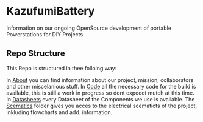# KazufumiBattery
Information on our ongoing OpenSource development of portable Powerstations for DIY Projects
## Repo Structure 
This Repo is structured in thee folloing way: 

In [About](About/) you can find information about our project, mission, collaborators and other miscelanious stuff. 
In [Code](Code/) all the necessary code for the build is available, this is still a work in progress so dont expeect mutch at this time. 
In [Datasheets](Datasheets/) every Datasheet of the Components we use is available. The [Scematics](Scematics/) folder gives you acces to the electrical scematicts of the project, inkluding flowcharts and add. information. 
